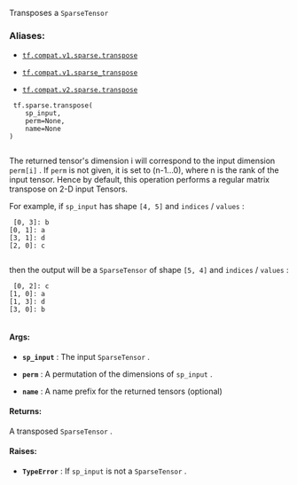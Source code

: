 Transposes a  `SparseTensor` 



### Aliases:

- [ `tf.compat.v1.sparse.transpose` ](/api_docs/python/tf/sparse/transpose)

- [ `tf.compat.v1.sparse_transpose` ](/api_docs/python/tf/sparse/transpose)

- [ `tf.compat.v2.sparse.transpose` ](/api_docs/python/tf/sparse/transpose)



```
 tf.sparse.transpose(
    sp_input,
    perm=None,
    name=None
)
 
```

The returned tensor's dimension i will correspond to the input dimension
 `perm[i]` . If  `perm`  is not given, it is set to (n-1...0), where n is
the rank of the input tensor. Hence by default, this operation performs a
regular matrix transpose on 2-D input Tensors.

For example, if  `sp_input`  has shape  `[4, 5]`  and  `indices`  /  `values` :



```
 [0, 3]: b
[0, 1]: a
[3, 1]: d
[2, 0]: c
 
```

then the output will be a  `SparseTensor`  of shape  `[5, 4]`  and
 `indices`  /  `values` :



```
 [0, 2]: c
[1, 0]: a
[1, 3]: d
[3, 0]: b
 
```



#### Args:

- **`sp_input`** : The input  `SparseTensor` .

- **`perm`** : A permutation of the dimensions of  `sp_input` .

- **`name`** : A name prefix for the returned tensors (optional)



#### Returns:
A transposed  `SparseTensor` .



#### Raises:

- **`TypeError`** : If  `sp_input`  is not a  `SparseTensor` .

